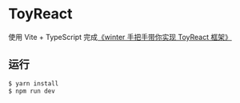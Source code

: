 # ToyReact

使用 Vite + TypeScript 完成[《winter 手把手带你实现 ToyReact 框架》](https://u.geekbang.org/subject/priorfe/100055432)

## 运行

```bash
$ yarn install
$ npm run dev
```
